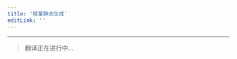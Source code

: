 ```yaml
---
title: '增量静态生成'
editLink: ''
---
```


<script setup>
import ArticleTitle from '../components/ArticleTitle.vue'
</script>

<article-title title="增量静态生成" sub="构建站点后更新静态内容" />

---

> 翻译正在进行中...
